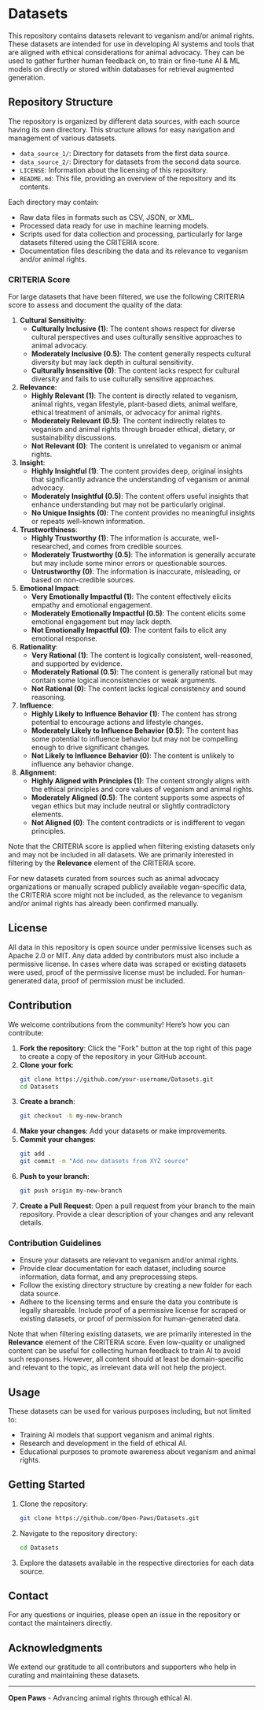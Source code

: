 # Datasets

This repository contains datasets relevant to veganism and/or animal rights. These datasets are intended for use in developing AI systems and tools that are aligned with ethical considerations for animal advocacy. They can be used to gather further human feedback on, to train or fine-tune AI & ML models on directly or stored within databases for retrieval augmented generation.

## Repository Structure

The repository is organized by different data sources, with each source having its own directory. This structure allows for easy navigation and management of various datasets.

- `data_source_1/`: Directory for datasets from the first data source.
- `data_source_2/`: Directory for datasets from the second data source.
- `LICENSE`: Information about the licensing of this repository.
- `README.md`: This file, providing an overview of the repository and its contents.

Each directory may contain:
- Raw data files in formats such as CSV, JSON, or XML.
- Processed data ready for use in machine learning models.
- Scripts used for data collection and processing, particularly for large datasets filtered using the CRITERIA score.
- Documentation files describing the data and its relevance to veganism and/or animal rights.

### CRITERIA Score

For large datasets that have been filtered, we use the following CRITERIA score to assess and document the quality of the data:

1. **Cultural Sensitivity**:
    - **Culturally Inclusive (1)**: The content shows respect for diverse cultural perspectives and uses culturally sensitive approaches to animal advocacy.
    - **Moderately Inclusive (0.5)**: The content generally respects cultural diversity but may lack depth in cultural sensitivity.
    - **Culturally Insensitive (0)**: The content lacks respect for cultural diversity and fails to use culturally sensitive approaches.
2. **Relevance**:
    - **Highly Relevant (1)**: The content is directly related to veganism, animal rights, vegan lifestyle, plant-based diets, animal welfare, ethical treatment of animals, or advocacy for animal rights.
    - **Moderately Relevant (0.5)**: The content indirectly relates to veganism and animal rights through broader ethical, dietary, or sustainability discussions.
    - **Not Relevant (0)**: The content is unrelated to veganism or animal rights.
3. **Insight**:
    - **Highly Insightful (1)**: The content provides deep, original insights that significantly advance the understanding of veganism or animal advocacy.
    - **Moderately Insightful (0.5)**: The content offers useful insights that enhance understanding but may not be particularly original.
    - **No Unique Insights (0)**: The content provides no meaningful insights or repeats well-known information.
4. **Trustworthiness**:
    - **Highly Trustworthy (1)**: The information is accurate, well-researched, and comes from credible sources.
    - **Moderately Trustworthy (0.5)**: The information is generally accurate but may include some minor errors or questionable sources.
    - **Untrustworthy (0)**: The information is inaccurate, misleading, or based on non-credible sources.
5. **Emotional Impact**:
    - **Very Emotionally Impactful (1)**: The content effectively elicits empathy and emotional engagement.
    - **Moderately Emotionally Impactful (0.5)**: The content elicits some emotional engagement but may lack depth.
    - **Not Emotionally Impactful (0)**: The content fails to elicit any emotional response.
6. **Rationality**:
    - **Very Rational (1)**: The content is logically consistent, well-reasoned, and supported by evidence.
    - **Moderately Rational (0.5)**: The content is generally rational but may contain some logical inconsistencies or weak arguments.
    - **Not Rational (0)**: The content lacks logical consistency and sound reasoning.
7. **Influence**:
    - **Highly Likely to Influence Behavior (1)**: The content has strong potential to encourage actions and lifestyle changes.
    - **Moderately Likely to Influence Behavior (0.5)**: The content has some potential to influence behavior but may not be compelling enough to drive significant changes.
    - **Not Likely to Influence Behavior (0)**: The content is unlikely to influence any behavior change.
8. **Alignment**:
    - **Highly Aligned with Principles (1)**: The content strongly aligns with the ethical principles and core values of veganism and animal rights.
    - **Moderately Aligned (0.5)**: The content supports some aspects of vegan ethics but may include neutral or slightly contradictory elements.
    - **Not Aligned (0)**: The content contradicts or is indifferent to vegan principles.
  
Note that the CRITERIA score is applied when filtering existing datasets only and may not be included in all datasets. We are primarily interested in filtering by the **Relevance** element of the CRITERIA score.

For new datasets curated from sources such as animal advocacy organizations or manually scraped publicly available vegan-specific data, the CRITERIA score might not be included, as the relevance to veganism and/or animal rights has already been confirmed manually.

## License

All data in this repository is open source under permissive licenses such as Apache 2.0 or MIT. Any data added by contributors must also include a permissive license. In cases where data was scraped or existing datasets were used, proof of the permissive license must be included. For human-generated data, proof of permission must be included.

## Contribution

We welcome contributions from the community! Here’s how you can contribute:

1. **Fork the repository**: Click the "Fork" button at the top right of this page to create a copy of the repository in your GitHub account.
2. **Clone your fork**: 
    ```bash
    git clone https://github.com/your-username/Datasets.git
    cd Datasets
    ```
3. **Create a branch**: 
    ```bash
    git checkout -b my-new-branch
    ```
4. **Make your changes**: Add your datasets or make improvements.
5. **Commit your changes**:
    ```bash
    git add .
    git commit -m "Add new datasets from XYZ source"
    ```
6. **Push to your branch**:
    ```bash
    git push origin my-new-branch
    ```
7. **Create a Pull Request**: Open a pull request from your branch to the main repository. Provide a clear description of your changes and any relevant details.

### Contribution Guidelines

- Ensure your datasets are relevant to veganism and/or animal rights.
- Provide clear documentation for each dataset, including source information, data format, and any preprocessing steps.
- Follow the existing directory structure by creating a new folder for each data source.
- Adhere to the licensing terms and ensure the data you contribute is legally shareable. Include proof of a permissive license for scraped or existing datasets, or proof of permission for human-generated data.

Note that when filtering existing datasets, we are primarily interested in the **Relevance** element of the CRITERIA score. Even low-quality or unaligned content can be useful for collecting human feedback to train AI to avoid such responses. However, all content should at least be domain-specific and relevant to the topic, as irrelevant data will not help the project.

## Usage

These datasets can be used for various purposes including, but not limited to:
- Training AI models that support veganism and animal rights.
- Research and development in the field of ethical AI.
- Educational purposes to promote awareness about veganism and animal rights.

## Getting Started

1. Clone the repository:
    ```bash
    git clone https://github.com/Open-Paws/Datasets.git
    ```
2. Navigate to the repository directory:
    ```bash
    cd Datasets
    ```
3. Explore the datasets available in the respective directories for each data source.

## Contact

For any questions or inquiries, please open an issue in the repository or contact the maintainers directly.

## Acknowledgments

We extend our gratitude to all contributors and supporters who help in curating and maintaining these datasets.

---

**Open Paws** - Advancing animal rights through ethical AI.
